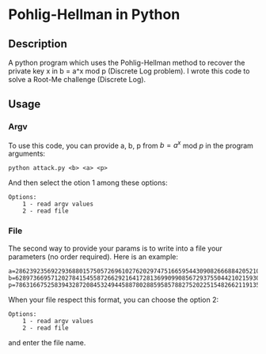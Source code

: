 # Pohlig-Hellman in Python
## Description
A python program which uses the Pohlig-Hellman method to recover the private key x in b = a^x mod p (Discrete Log problem). 
I wrote this code to solve a Root-Me challenge (Discrete Log).


## Usage
### Argv
To use this code, you can provide a, b, p from $b = a^x$ mod $p$ in the program arguments:
```
python attack.py <b> <a> <p>
```
And then select the otion 1 among these options:
```
Options:
	1 - read argv values
	2 - read file
```
### File
The second way to provide your params is to write into a file your parameters (no order required).
Here is an example:
```
a=2862392356922936880157505726961027620297475166595443090826668842052108260396755078180089295033677131286733784955854335672518017968622162153227778875458650593
b=6289736695712027841545587266292164172813699099085672937550442102159309081155467550411414088175729823598108452032137447608687929628597035278365152781494883808
p=7863166752583943287208453249445887802885958578827520225154826621191353388988908983484279021978114049838254701703424499688950361788140197906625796305008451719
```
When your file respect this format, you can choose the option 2:
```
Options:
	1 - read argv values
	2 - read file
```
and enter the file name.
